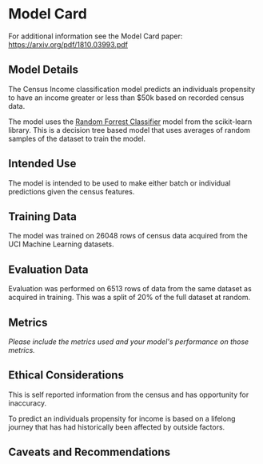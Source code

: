 # Model Card

For additional information see the Model Card paper: https://arxiv.org/pdf/1810.03993.pdf

## Model Details

The Census Income classification model predicts an individuals propensity to have an income
greater or less than $50k based on recorded census data. 

The model uses the [Random Forrest Classifier](https://scikit-learn.org/stable/modules/generated/sklearn.ensemble.RandomForestClassifier.html) model from the scikit-learn library. This is a decision tree based model that uses averages of random samples of the dataset to train the model. 

## Intended Use

The model is intended to be used to make either batch or individual predictions given the census features. 

## Training Data

The model was trained on 26048 rows of census data acquired from the UCI Machine Learning datasets. 

## Evaluation Data

Evaluation was performed on 6513 rows of data from the same dataset as acquired in training. This was a split of 20% of the full dataset at random. 

## Metrics
_Please include the metrics used and your model's performance on those metrics._

## Ethical Considerations

This is self reported information from the census and has opportunity for inaccuracy. 

To predict an individuals propensity for income is based on a lifelong journey that has had historically been affected by outside factors. 

## Caveats and Recommendations
